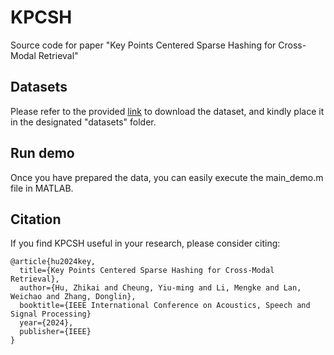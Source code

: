# KPCSH

Source code for paper "Key Points Centered Sparse Hashing for Cross-Modal Retrieval"

## Datasets
Please refer to the provided [link](https://github.com/yxinwang/HSCH-TCSVT) to download the dataset, and kindly place it in the designated "datasets" folder.

## Run demo
Once you have prepared the data, you can easily execute the main_demo.m file in MATLAB.

## Citation
If you find KPCSH useful in your research, please consider citing:

```
@article{hu2024key,
  title={Key Points Centered Sparse Hashing for Cross-Modal Retrieval},
  author={Hu, Zhikai and Cheung, Yiu-ming and Li, Mengke and Lan, Weichao and Zhang, Donglin},
  booktitle={IEEE International Conference on Acoustics, Speech and Signal Processing}
  year={2024},
  publisher={IEEE}
}
```
